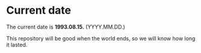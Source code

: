 # Current date

The current date is **1993.08.15.** (YYYY.MM.DD.)

This repository will be good when the world ends, so we will know how long it lasted.
